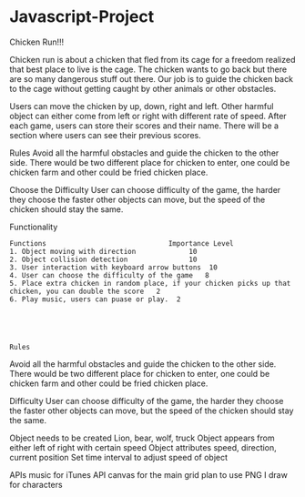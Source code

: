 # Javascript-Project

Chicken Run!!!

Chicken run is about a chicken that fled from its cage for a freedom realized that best place to live is the cage. The chicken wants to go back but there are so many dangerous stuff out there. Our job is to guide the chicken back to the cage without getting caught by other animals or other obstacles. 

Users can move the chicken by up, down, right  and left.    Other harmful object can either come from left or right with different rate of speed. After each game, users can store their scores and their name. There will be a section where users can see their previous scores. 

Rules
 Avoid all the harmful obstacles and guide the chicken to the other side. There would be two different place for      chicken to enter, one could be chicken farm and other could be fried chicken place.

Choose the Difficulty 
  User can choose difficulty of the game, the harder they choose the faster other objects can move, but the speed of the chicken should stay the same.
 
Functionality

    Functions                              Importance Level
    1. Object moving with direction             10
    2. Object collision detection               10
    3. User interaction with keyboard arrow buttons  10
    4. User can choose the difficulty of the game   8
    5. Place extra chicken in random place, if your chicken picks up that chicken, you can double the score   2
    6. Play music, users can puase or play.  2





    Rules
 Avoid all the harmful obstacles and guide the chicken to the other side. There would be two different place for chicken to enter, one could be chicken farm and other could be fried chicken place.

Difficulty 
	User can choose difficulty of the game, the harder they choose the faster other objects can move, but the speed of the chicken should stay the same.
 
Object needs to be created
	Lion, bear, wolf, truck
	Object appears from either left of right with certain speed
		Object attributes
				speed, direction, current position
	Set time interval to adjust speed of object		 


APIs
music for iTunes API
canvas for the main grid
plan to use PNG I draw for characters
